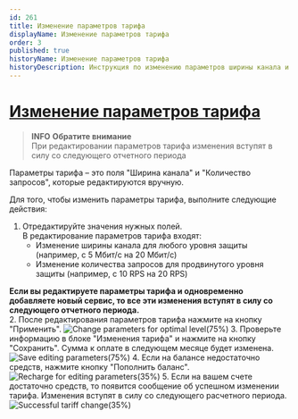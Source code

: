 ```yaml
---
id: 261
title: Изменение параметров тарифа
displayName: Изменение параметров тарифа
order: 3
published: true
historyName: Изменение параметров тарифа
historyDescription: Инструкция по изменению параметров ширины канала и количества запросов в рамках действующего тарифа
---
```


# [Изменение параметров тарифа](editing-parameters-for-tariff)

> **INFO**
> **Обратите внимание**  
> При редактировании параметров тарифа изменения вступят в силу со следующего отчетного периода

Параметры тарифа – это поля "Ширина канала" и "Количество запросов", которые редактируются вручную.

Для того, чтобы изменить параметры тарифа, выполните следующие действия:
1. Отредактируйте значения нужных полей.</br>
В редактирование параметров тарифа входят:
   - Изменение ширины канала для любого уровня защиты (например, с 5 Мбит/с на 20 Мбит/с)
   - Изменение количества запросов для продвинутого уровня защиты (например, с 10 RPS на 20 RPS)   

**Если вы редактируете параметры тарифа и одновременно добавляете новый сервис, то все эти изменения вступят в силу со следующего отчетного периода.**</br>
2. После редактирования параметров тарифа нажмите на кнопку "Применить".
![Change parameters for optimal level(75%)](https://img.solarspace.pro/docs/change-parameters-for-optimal.jpg "Изменение параметров для оптимального уровня")
3. Проверьте информацию в блоке "Изменения тарифа" и нажмите на кнопку "Сохранить". Сумма к оплате в следующем месяце будет изменена. 
![Save editing parameters(75%)](https://img.solarspace.pro/docs/save-editing-parameters.jpg "Сохранение редактирования параметров")
4. Если на балансе недостаточно средств, нажмите кнопку "Пополнить баланс".
![Recharge for editing parameters(35%)](https://img.solarspace.pro/docs/recharge-for-editing-parameters.jpg "Пополнение баланса при изменении параметров тарифа")
5. Если на вашем счете достаточно средств, то появится сообщение об успешном изменении тарифа. Изменения вступят в силу со следующего расчетного периода.
![Successful tariff change(35%)](https://img.solarspace.pro/docs/successful-tariff-change.jpg "Успешное изменение тарифа")